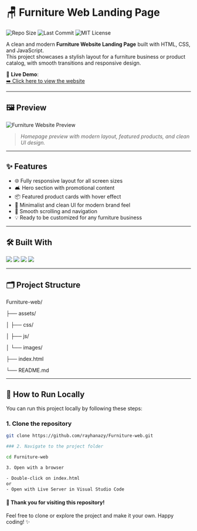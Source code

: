# 🪑 Furniture Web Landing Page

![Repo Size](https://img.shields.io/github/repo-size/rayhanazy/Furniture-web)
![Last Commit](https://img.shields.io/github/last-commit/rayhanazy/Furniture-web)
![MIT License](https://img.shields.io/github/license/rayhanazy/Furniture-web)

A clean and modern **Furniture Website Landing Page** built with HTML, CSS, and JavaScript.  
This project showcases a stylish layout for a furniture business or product catalog, with smooth transitions and responsive design.

🔗 **Live Demo**:  
[➡️ Click here to view the website](https://rayhanazy.github.io/Furniture-web/)

---

## 🖼️ Preview

![Furniture Website Preview](https://raw.githubusercontent.com/rayhanazy/Furniture-web/main/assets/images/furniture-preview.png)

> _Homepage preview with modern layout, featured products, and clean UI design._

---

## ✨ Features

- 🌐 Fully responsive layout for all screen sizes
- 🛋️ Hero section with promotional content
- 📦 Featured product cards with hover effect
- 🎨 Minimalist and clean UI for modern brand feel
- 🔽 Smooth scrolling and navigation
- 💡 Ready to be customized for any furniture business

---

## 🛠️ Built With

<p>
  <img src="https://img.shields.io/badge/HTML5-E34F26?style=for-the-badge&logo=html5&logoColor=white" />
  <img src="https://img.shields.io/badge/CSS3-1572B6?style=for-the-badge&logo=css3&logoColor=white" />
  <img src="https://img.shields.io/badge/JavaScript-F7DF1E?style=for-the-badge&logo=javascript&logoColor=black" />
  <img src="https://img.shields.io/badge/Responsive-Design-green?style=for-the-badge" />
</p>

---

## 🗂️ Project Structure

Furniture-web/

├── assets/

│ ├── css/

│ ├── js/

│ └── images/

├── index.html

└── README.md

---

## 🚀 How to Run Locally

You can run this project locally by following these steps:

### 1. Clone the repository
```bash
git clone https://github.com/rayhanazy/Furniture-web.git

### 2. Navigate to the project folder

cd Furniture-web

3. Open with a browser

- Double-click on index.html
or
- Open with Live Server in Visual Studio Code
```


#### 🎉 Thank you for visiting this repository!
Feel free to clone or explore the project and make it your own. Happy coding! ✨
